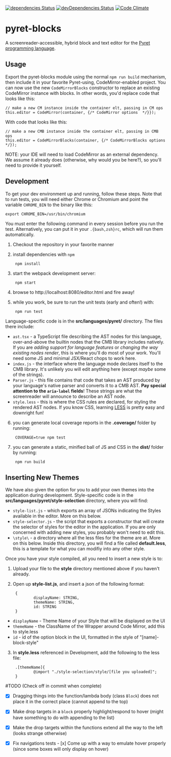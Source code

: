 [![dependencies Status](https://david-dm.org/bootstrapworld/codemirror-blocks/status.svg)](https://david-dm.org/bootstrapworld/pyret-blocks)
[![devDependencies Status](https://david-dm.org/bootstrapworld/codemirror-blocks/dev-status.svg)](https://david-dm.org/bootstrapworld/pyret-blocks?type=dev)
[![Code Climate](https://codeclimate.com/github/bootstrapworld/codemirror-blocks/badges/gpa.svg)](https://codeclimate.com/github/bootstrapworld/pyret-blocks)

# pyret-blocks
A screenreader-accessible, hybrid block and text editor for the [Pyret programming language](https://www.pyret.org).

## Usage

Export the pyret-blocks module using the normal `npm run build` mechanism, then include it in your favorite Pyret-using, CodeMirror-enabled project. You can now use the new `CodeMirrorBlocks` constructor to replace an existing CodeMirror instance with blocks. In other words, you'd replace code that looks like this:

    // make a new CM instance inside the container elt, passing in CM ops
    this.editor = CodeMirror(container, {/* CodeMirror options  */}});
With code that looks like this:

    // make a new CMB instance inside the container elt, passing in CMB ops
    this.editor = CodeMirrorBlocks(container, {/* CodeMirrorBlocks options  */});

NOTE: your IDE will need to load CodeMirror as an external dependency. We assume it already does (otherwise, why would you be here?), so you'll need to provide it yourself.

## Development

To get your dev environment up and running, follow these steps. Note that to run tests,
you will need either Chrome or Chromium and point the variable `CHROME_BIN` to the binary
like this:

```
export CHROME_BIN=/usr/bin/chromium
```

You must enter the following command in every session before you run the test.
Alternatively, you can put it in your `.{bash,zsh}rc`, which will run them automatically.

1. Checkout the repository in your favorite manner

2. install dependencies with `npm`

        npm install

3. start the webpack development server:

        npm start

4. browse to http://localhost:8080/editor.html and fire away!

5. while you work, be sure to run the unit tests (early and often!) with:

        npm run test

Language-specific code is in the **src/languages/pyret/** directory. The files there include:
- `ast.tsx` - a TypeScript file describing the AST nodes for this language, over-and-above the builtin nodes that the CMB library includes natively. If you are *adding support for language features* or *changing the way existing nodes render*, this is where you'll do most of your work. You'll need some JS and minimal JSX/React chops to work here.
- `index.js` - the interface where the language mode declares itself to the CMB library. It's unlikely you will edit anything here (except *maybe* some of the strings).
- `Parser.js` - this file contains that code that takes an AST produced by your language's native parser and converts it to a CMB AST. **Pay special attention to the `aria-label` fields**! These strings are what the screenreader will announce to describe an AST node.
- `style.less` - this is where the CSS rules are declared, for styling the rendered AST nodes. If you know CSS, learning [LESS](http://lesscss.org/features/) is pretty easy and downright fun!

6. you can generate local coverage reports in the **.coverage/** folder by running:

        COVERAGE=true npm test

7. you can generate a static, minified ball of JS and CSS in the **dist/** folder by running:

        npm run build

## Inserting New Themes
We have also given the option for you to add your own themes into the application during development. Style-specific code is in the **src/languages/pyret/style-selection** directory, where you will find:
- `style-list.js` - which exports an array of JSONs indicating the Styles available in the editor. More on this below.
- `style-selector.js` - the script that exports a constructor that will create the selector of styles for the editor in the application. If you are only concerned with adding new styles, you probably won't need to edit this.
- `\style\` - a directory where all the less files for the theme are at. More on this below. Inside this directory, you will find a file called **default.less**, this is a template for what you can modifiy into any other style.

Once you have your style compiled, all you need to insert a new style is to:

1. Upload your file to the **style** directory mentioned above if you haven't already.

2. Open up **style-list.js**, and insert a json of the following format:

        {
                displayName: STRING,
                themeName: STRING,
                id: STRING
        }

- `displayName` - Theme Name of your Style that will be displayed on the UI
- `themeName` - the ClassName of the Wrapper around Code Mirror, add this to style.less
- `id` - id of the option block in the UI, formatted in the style of "[name]-block-style"

3. In **style.less** referenced in Development, add the following to the less file:

        .[themeName]{
                @import "./style-selection/style/[file you uploaded]";
        }

#TODO (Check off in commit when complete)

- [x] Dragging things into the function/lambda body (class `Block`) does not place it in the correct place (cannot append to the top)
- [x] Make drop targets in a `block` properly highlight/respond to hover (might have something to do with appending to the list)
- [x] Make the drop targets within the functions extend all the way to the left (looks strange otherwise)

- [x] Fix navigations tests
        - [x] Come up with a way to emulate hover properly (since some boxes will only display on hover)

